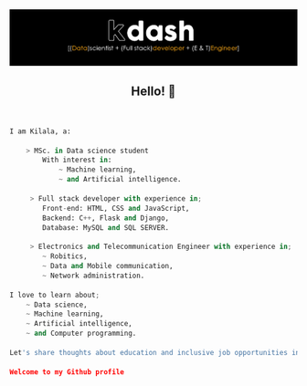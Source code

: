<div align="center">
    <img src ="https://github.com/kdaxh/My-Portfolio/blob/b19398c76697ea24073451cc80559836ee2cb238/kd-v1.png" />
    
    
</div>

<h2 align='center'> Hello! 👋</h2> 

<br>

```python
I am Kilala, a:

    > MSc. in Data science student 
        With interest in: 
            ~ Machine learning, 
            ~ and Artificial intelligence.
          
     > Full stack developer with experience in;
        Front-end: HTML, CSS and JavaScript,
        Backend: C++, Flask and Django,
        Database: MySQL and SQL SERVER.
        
     > Electronics and Telecommunication Engineer with experience in;
        ~ Robitics,
        ~ Data and Mobile communication,
        ~ Network administration.

I love to learn about;
    ~ Data science, 
    ~ Machine learning, 
    ~ Artificial intelligence,
    ~ and Computer programming. 

Let's share thoughts about education and inclusive job opportunities in tech!

Welcome to my Github profile
